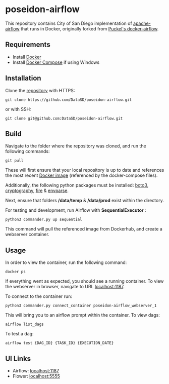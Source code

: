 # poseidon-airflow

This repository contains City of San Diego implementation of [apache-airflow](https://github.com/apache/incubator-airflow) that runs in Docker, originally forked from [Puckel's docker-airflow](https://github.com/puckel/docker-airflow).

## Requirements


* Install [Docker](https://www.docker.com/)
* Install [Docker Compose](https://docs.docker.com/compose/install/) if using Windows

## Installation

Clone the [repository](https://github.com/DataSD/poseidon-airflow) with HTTPS:

    git clone https://github.com/DataSD/poseidon-airflow.git

or with SSH:

    git clone git@github.com:DataSD/poseidon-airflow.git

## Build

Navigate to the folder where the repository was cloned, and run the following commands:

    git pull

    
These will first ensure that your local repository is up to date and references the most recent [Docker image](https://hub.docker.com/orgs/cityofsandiego) (referenced by the docker-compose files).

Additionally, the following python packages must be installed: [boto3](https://pypi.org/project/boto3/), [cryptography](https://pypi.org/project/cryptography/), [fire](https://pypi.org/project/fire/) & [envparse](https://pypi.org/project/envparse/).

Next, ensure that folders **/data/temp** & **/data/prod** exist within the directory.

For testing and development, run Airflow with **SequentialExecutor** :

    python3 commander.py up sequential

This command will pull the referenced image from Dockerhub, and create a webserver container. 

## Usage

In order to view the container, run the following command:

    docker ps

If everything went as expected, you should see a running container. To view the webserver in browser, navigate to URL [localhost:1187](localhost:1187). 

To connect to the  container run:

    python3 commander.py connect_container poseidon-airflow_webserver_1

This will bring you to an airflow prompt within the container. To view dags:

    airflow list_dags

To test a dag:

    airflow test {DAG_ID} {TASK_ID} {EXECUTION_DATE}

## UI Links

- Airflow: [localhost:1187](http://localhost:1187/)
- Flower: [localhost:5555](http://localhost:5555/)


